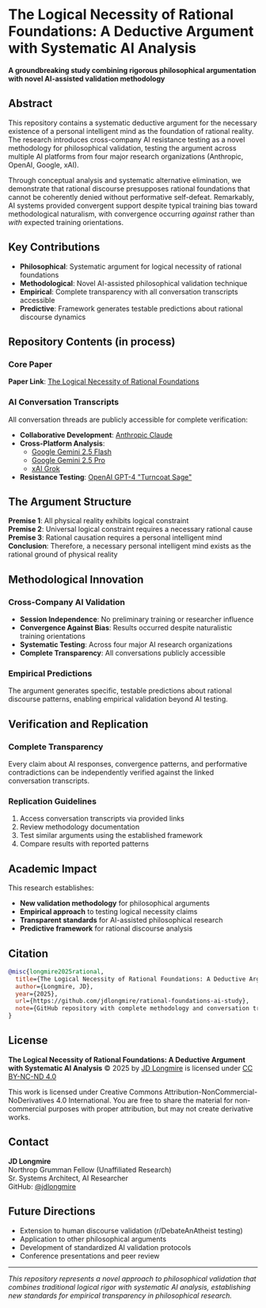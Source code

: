 # The Logical Necessity of Rational Foundations: A Deductive Argument with Systematic AI Analysis

**A groundbreaking study combining rigorous philosophical argumentation with novel AI-assisted validation methodology**

## Abstract

This repository contains a systematic deductive argument for the necessary existence of a personal intelligent mind as the foundation of rational reality. The research introduces cross-company AI resistance testing as a novel methodology for philosophical validation, testing the argument across multiple AI platforms from four major research organizations (Anthropic, OpenAI, Google, xAI).

Through conceptual analysis and systematic alternative elimination, we demonstrate that rational discourse presupposes rational foundations that cannot be coherently denied without performative self-defeat. Remarkably, AI systems provided convergent support despite typical training bias toward methodological naturalism, with convergence occurring *against* rather than *with* expected training orientations.

## Key Contributions

- **Philosophical**: Systematic argument for logical necessity of rational foundations
- **Methodological**: Novel AI-assisted philosophical validation technique
- **Empirical**: Complete transparency with all conversation transcripts accessible
- **Predictive**: Framework generates testable predictions about rational discourse dynamics

## Repository Contents (in process)

### Core Paper

**Paper Link**: [The Logical Necessity of Rational Foundations](http://bit.ly/401O31J)


### AI Conversation Transcripts
All conversation threads are publicly accessible for complete verification:

- **Collaborative Development**: [Anthropic Claude](https://claude.ai/share/85d672ba-6377-4143-aa5e-83b86d388ae1)
- **Cross-Platform Analysis**: 
  - [Google Gemini 2.5 Flash](https://g.co/gemini/share/bba6862bede1)
  - [Google Gemini 2.5 Pro](http://bit.ly/4kv99gm)
  - [xAI Grok](https://grok.com/share/bGVnYWN5_f8b8b3df-b96e-40c6-9226-a5373d5bdf93)
- **Resistance Testing**: [OpenAI GPT-4 "Turncoat Sage"](https://chatgpt.com/share/686bdcbf-5c38-8005-9593-51168ab40fd7)

## The Argument Structure

**Premise 1**: All physical reality exhibits logical constraint  
**Premise 2**: Universal logical constraint requires a necessary rational cause  
**Premise 3**: Rational causation requires a personal intelligent mind  
**Conclusion**: Therefore, a necessary personal intelligent mind exists as the rational ground of physical reality

## Methodological Innovation

### Cross-Company AI Validation
- **Session Independence**: No preliminary training or researcher influence
- **Convergence Against Bias**: Results occurred despite naturalistic training orientations
- **Systematic Testing**: Across four major AI research organizations
- **Complete Transparency**: All conversations publicly accessible

### Empirical Predictions
The argument generates specific, testable predictions about rational discourse patterns, enabling empirical validation beyond AI testing.

## Verification and Replication

### Complete Transparency
Every claim about AI responses, convergence patterns, and performative contradictions can be independently verified against the linked conversation transcripts.

### Replication Guidelines
1. Access conversation transcripts via provided links
2. Review methodology documentation
3. Test similar arguments using the established framework
4. Compare results with reported patterns

## Academic Impact

This research establishes:
- **New validation methodology** for philosophical arguments
- **Empirical approach** to testing logical necessity claims  
- **Transparent standards** for AI-assisted philosophical research
- **Predictive framework** for rational discourse analysis

## Citation

```bibtex
@misc{longmire2025rational,
  title={The Logical Necessity of Rational Foundations: A Deductive Argument with Systematic AI Analysis},
  author={Longmire, JD},
  year={2025},
  url={https://github.com/jdlongmire/rational-foundations-ai-study},
  note={GitHub repository with complete methodology and conversation transcripts}
}
```

## License

**The Logical Necessity of Rational Foundations: A Deductive Argument with Systematic AI Analysis** © 2025 by <a href="https://github.com/jdlongmire">JD Longmire</a> is licensed under <a href="https://creativecommons.org/licenses/by-nc-nd/4.0/">CC BY-NC-ND 4.0</a>

This work is licensed under Creative Commons Attribution-NonCommercial-NoDerivatives 4.0 International. You are free to share the material for non-commercial purposes with proper attribution, but may not create derivative works.

## Contact

**JD Longmire**  
Northrop Grumman Fellow (Unaffiliated Research)  
Sr. Systems Architect, AI Researcher  
GitHub: [@jdlongmire](https://github.com/jdlongmire)

## Future Directions

- Extension to human discourse validation (r/DebateAnAtheist testing)
- Application to other philosophical arguments
- Development of standardized AI validation protocols
- Conference presentations and peer review

---

*This repository represents a novel approach to philosophical validation that combines traditional logical rigor with systematic AI analysis, establishing new standards for empirical transparency in philosophical research.*

